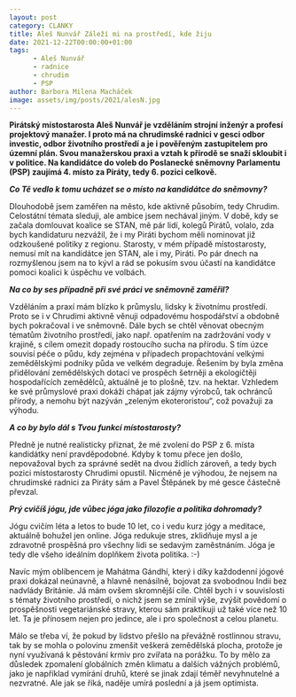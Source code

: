 ```yaml
---
layout: post
category: CLANKY
title: Aleš Nunvář Záleží mi na prostředí, kde žiju
date: 2021-12-22T00:00:00+01:00
tags: 
      - Aleš Nunvář
      - radnice
      - chrudim
      - PSP
author: Barbora Milena Macháček
image: assets/img/posts/2021/alesN.jpg
---
```




**Pirátský místostarosta Aleš Nunvář je vzděláním strojní inženýr a profesí projektový manažer. I proto má na chrudimské radnici v gesci odbor investic, odbor životního prostředí a je i pověřeným zastupitelem pro územní plán. Svou manažerskou praxi a vztah k přírodě se snaží skloubit i v politice. Na kandidátce do voleb do Poslanecké sněmovny Parlamentu (PSP) zaujímá 4. místo za Piráty, tedy 6. pozici celkově.**

***Co Tě vedlo k tomu ucházet se o místo na kandidátce do sněmovny?***

Dlouhodobě jsem zaměřen na město, kde aktivně působím, tedy Chrudim. Celostátní témata sleduji, ale ambice jsem nechával jiným. V době, kdy se začala domlouvat koalice se STAN, mě pár lidí, kolegů Pirátů, volalo, zda bych kandidaturu nezvážil, že i my Piráti bychom měli nominovat již odzkoušené politiky z regionu. Starosty, v mém případě místostarosty, nemusí mít na kandidátce jen STAN, ale i my, Piráti. Po pár dnech na rozmyšlenou jsem na to kývl a rád se pokusím svou účastí na kandidátce pomoci koalici k úspěchu ve volbách.

***Na co by ses případně při své práci ve sněmovně zaměřil?***

Vzděláním a praxí mám blízko k průmyslu, lidsky k životnímu prostředí. Proto se i v Chrudimi aktivně věnuji odpadovému hospodářství a obdobně bych pokračoval i ve sněmovně. Dále bych se chtěl věnovat obecným tématům životního prostředí, jako např. opatřením na zadržování vody v krajině, s cílem omezit dopady rostoucího sucha na přírodu. S tím úzce souvisí péče o půdu, kdy zejména v případech propachtování velkými zemědělskými podniky půda ve velkém degraduje. Řešením by byla změna přidělování zemědělských dotací ve prospěch šetrněji a ekologičtěji hospodařících zemědělců, aktuálně je to plošně, tzv. na hektar. Vzhledem ke své průmyslové praxi dokáži chápat jak zájmy výrobců, tak ochránců přírody, a nemohu být nazýván „zeleným ekoteroristou“, což považuji za výhodu.

***A co by bylo dál s Tvou funkcí místostarosty?***

Předně je nutné realisticky přiznat, že mé zvolení do PSP z 6. místa kandidátky není pravděpodobné. Kdyby k tomu přece jen došlo, nepovažoval bych za správné sedět na dvou židlích zároveň, a tedy bych pozici místostarosty Chrudimi opustil. Nicméně je výhodou, že nejsem na chrudimské radnici za Piráty sám a Pavel Štěpánek by mé gesce částečně převzal.

***Prý cvičíš jógu, jde vůbec jóga jako filozofie a politika dohromady?***

Jógu cvičím léta a letos to bude 10 let, co i vedu kurz jógy a meditace, aktuálně bohužel jen online. Jóga redukuje stres, zklidňuje mysl a je zdravotně prospěšná pro všechny lidi se sedavým zaměstnáním. Jóga je tedy dle všeho ideálním doplňkem života politika. :-)

Navíc mým oblíbencem je Mahátma Gándhí, který i díky každodenní jógové praxi dokázal neúnavně, a hlavně nenásilně, bojovat za svobodnou Indii bez nadvlády Británie. Já mám ovšem skromnější cíle. Chtěl bych i v souvislosti s tématy životního prostředí, o nichž jsem se zmínil výše, zvýšit povědomí o prospěšnosti vegetariánské stravy, kterou sám praktikuji už také více než 10 let. Ta je přínosem nejen pro jedince, ale i pro společnost a celou planetu.

Málo se třeba ví, že pokud by lidstvo přešlo na převážně rostlinnou stravu, tak by se mohla o polovinu zmenšit veškerá zemědělská plocha, protože je nyní využívaná k pěstování krmiv pro zvířata na porážku. To by mělo za důsledek zpomalení globálních změn klimatu a dalších vážných problémů, jako je například vymírání druhů, které se jinak zdají téměř nevyhnutelné a nezvratné. Ale jak se říká, naděje umírá poslední a já jsem optimista.
